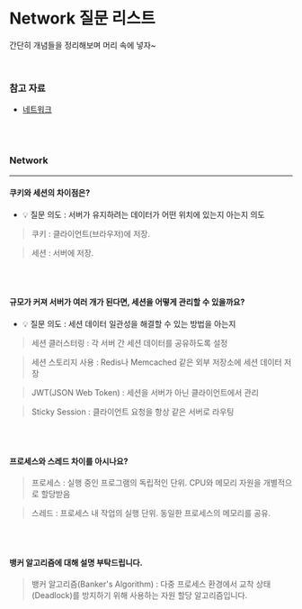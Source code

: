 # Network 질문 리스트

간단히 개념들을 정리해보며 머리 속에 넣자~

<br>


### 참고 자료 

- [네트워크](<https://github.com/kim6394/Dev_BasicKnowledge/blob/master/Interview/Interview List.md#네트워크>)

<br>

<br>

### Network

---

####  쿠키와 세션의 차이점은? 

 - 💡 질문 의도 : 서버가 유지하려는 데이터가 어떤 위치에 있는지 아는지 의도

> 쿠키 : 클라이언트(브라우저)에 저장. <br/>

> 세션 : 서버에 저장.

<br/><br/>

####  규모가 커져 서버가 여러 개가 된다면, 세션을 어떻게 관리할 수 있을까요? 
- 💡 질문 의도 : 세션 데이터 일관성을 해결할 수 있는 방법을 아는지

> 세션 클러스터링 : 각 서버 간 세션 데이터를 공유하도록 설정

> 세션 스토리지 사용 : Redis나 Memcached 같은 외부 저장소에 세션 데이터 저장
 
> JWT(JSON Web Token) : 세션을 서버가 아닌 클라이언트에서 관리

> Sticky Session : 클라이언트 요청을 항상 같은 서버로 라우팅

<br/><br/>

####  프로세스와 스레드 차이를 아시나요?
> 프로세스 : 실행 중인 프로그램의 독립적인 단위. CPU와 메모리 자원을 개별적으로 할당받음

> 스레드 : 프로세스 내 작업의 실행 단위. 동일한 프로세스의 메모리를 공유.

 <br/><br/>

#### 뱅커 알고리즘에 대해 설명 부탁드립니다.
> 뱅커 알고리즘(Banker's Algorithm) : 다중 프로세스 환경에서 교착 상태(Deadlock)를 방지하기 위해 사용하는 자원 할당 알고리즘입니다.


<br/><br/>

